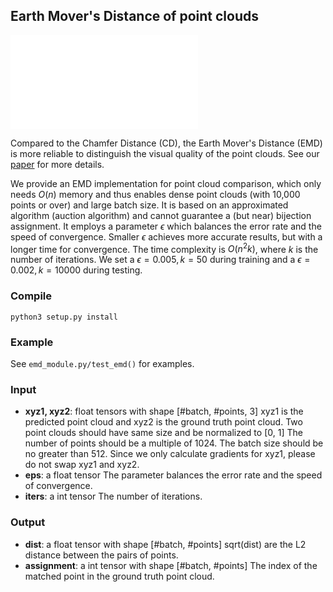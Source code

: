 ## Earth Mover's Distance of point clouds

![](/CDEMD.pdf)

Compared to the Chamfer Distance (CD), the Earth Mover's Distance (EMD) is more reliable to distinguish the visual quality of the point clouds. See our [paper](http://cseweb.ucsd.edu/~mil070/projects/AAAI2020/paper.pdf) for more details. 

We provide an EMD implementation for point cloud comparison, which only needs $O(n)$ memory and thus enables dense point clouds (with 10,000 points or over) and large batch size. It is based on an approximated algorithm (auction algorithm) and cannot guarantee a (but near) bijection assignment. It employs a parameter $\epsilon$ which balances the error rate and the speed of convergence. Smaller $\epsilon$ achieves more accurate results, but with a longer time for convergence. The time complexity is $O(n^2k)$, where $k$ is the number of iterations. We set a $\epsilon = 0.005, k = 50$ during training and a $\epsilon = 0.002, k = 10000$ during testing. 

### Compile
`python3 setup.py install`

### Example
See `emd_module.py/test_emd()` for examples.

### Input

- **xyz1, xyz2**: float tensors with shape [#batch, #points, 3]
  xyz1 is the predicted point cloud and xyz2 is the ground truth point cloud. 
  Two point clouds should have same size and be normalized to [0, 1]
  The number of points should be a multiple of 1024.
  The batch size should be no greater than 512.
  Since we only calculate gradients for xyz1, please do not swap xyz1 and xyz2.
- **eps**: a float tensor
  The parameter balances the error rate and the speed of convergence.
- **iters**: a int tensor
   The number of iterations.

### Output

- **dist**: a float tensor with shape [#batch, #points]
  sqrt(dist) are the L2 distance between the pairs of points.
- **assignment**: a int tensor with shape [#batch, #points]
  The index of the matched point in the ground truth point cloud.
